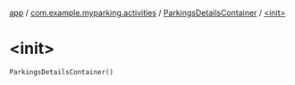 [app](../../index.md) / [com.example.myparking.activities](../index.md) / [ParkingsDetailsContainer](index.md) / [&lt;init&gt;](./-init-.md)

# &lt;init&gt;

`ParkingsDetailsContainer()`